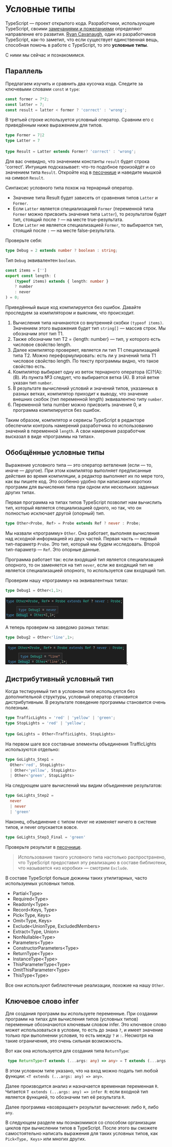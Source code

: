 # Условные типы

TypeScript — проект открытого кода. Разработчики, использующие TypeScript, своими [замечаниями и пожеланиями](https://github.com/microsoft/TypeScript/issues) определяют направление его развития. [Ryan Cavanaugh](https://twitter.com/SeaRyanC/status/1029846761718702081), один из разработчиков TypeScript, как-то заметил, что если существует единственная вещь, способная помочь в работе с TypeScript, то это **условные типы**. 

С ними мы сейчас и познакомимся.

## Параллель

Предлагаем изучить и сравнить два кусочка кода. Следите за ключевыми словами `const` и `type`:

```javascript
const former = 7*2;
const latter = 7;
const result = latter < former ? 'correct' : 'wrong';
```

В третьей строке используется условный оператор. Сравним его с приведённым ниже выражением для типов.

```typescript
type Former = 7|2
type Latter = 7

type Result = Latter extends Former? 'correct' : 'wrong';
```

Для вас очевидно, что значением константы `result` будет строка 'correct'. Интуиция подсказывает: что-то подобное произойдёт и со значением типа `Result`. Откройте код в [песочнице](https://www.typescriptlang.org/play?#code/MYewdgzgLgBAZiATgWwKaJgXhgdgFQBMA3AFCiSwA2AhlFOlrqWeNDIqhAK6WzY10GAHnhI0GAPwwA5KEQdgUaTABcMgO6JwAc2nMoATwAOqGADExDbDgA+BEoZMwAMrXoZrJB8dMAlTjx8Lm4MqAAe9GAAJhDmlohSMnIKSqoaWmC6REA) и наведите мышкой на символ `Result`.

Синтаксис условного типа похож на тернарный оператор.

* Значение типа Result будет зависеть от сравнения типов `Latter` и `Former`.
* Если `Latter` является специализацией `Former` (переменной типа `Former` можно присвоить значения типа `Latter`), то результатом будет тип, стоящий после `?` — на месте true-результата.
* Если `Latter` не является специализацией `Former`, то выбирается тип, стоящий после `:` — на месте false-результата.

Проверьте себя:

```ts
type Debug = 2 extends number ? boolean : string;
```

Тип `Debug` эквивалентен `boolean`.

```ts
const items = ['']
export const length: (
    (typeof items) extends { length: number }
    ? number
    : never
) = 0;
```

Приведённый выше код компилируется без ошибок. Давайте проследуем за компилятором и выясним, что происходит.

1. Вычисления типа начинаются со внутренней скобки `(typeof items)`. Значением этого выражения будет тип `string[]` — массив строк. Мы обозначим этот тип T1.
2. Также обозначим тип T2 = {length: number} — тип, у которого есть числовое  свойство length.
3. Далее компилятор проверяет, является ли тип T1 специализацией типа T2. Можно переформулировать: есть ли у значений типа T1 числовое свойство length. По тексту программы видно, что такое свойство есть.
4. Компилятор выбирает одну из веток тернарного оператора (С)?(A):(B). Из пункта №3 следует, что выбирается ветка (А). В этой ветке указан тип `number`.
5. В результате вычислений условий и значений типов, указанных в разных ветках, компилятор приходит к выводу, что значение внешних скобок (тип переменной length) эквивалентно типу `number`.
6. Переменной типа number можно присвоить значение 0, и программа компилируется без ошибок.

Таким образом, компилятор и сервисы TypeScript в редакторе обеспечили контроль намерений разработчика по использованию значений в переменной `length`. А свои намерения разработчик высказал в виде «программы на типах».

## Обобщённые условные типы

Выражение условного типа — это оператор ветвления (если — то, иначе — другое). При этом компилятор выполняет предписанные действия во время компиляции, а редактор выполняет их по мере того, как вы пишете код. Это особенно удобно при написании коротких программ для вычисления типа при одном или нескольких заданных других типах.

Первая программа на типах типов TypeScript позволит нам вычислить тип, который является специализацией одного, но так, что он полностью исключает другой (опорный) тип.

```ts
type Other<Probe, Ref> = Probe extends Ref ? never : Probe;
```

Мы назвали «программу» `Other`. Она работает, выполняя вычисления над исходной информацией из двух частей. Первая часть — первый тип-параметр `Probe`. Это тип, который мы будем исследовать. Второй тип-параметр — `Ref`. Это опорные данные.

Программа работает так: если входящий тип является специализацией опорного, то он заменяется на тип `never`, если же входящий тип не является специализацией опорного, то используется сам входящий тип.

Проверим нашу «программу» на эквивалентных типах:

```ts
type Debug1 = Other<1,1>;
```

![вычисление для эквивалентных типов дают never](assets/never.png)

А теперь проверим на заведомо разных типах:

```ts
type Debug2 = Other<'line',1>;
```

![Вычисление для несвязанных типов даёт этот тип](assets/line.png);

## Дистрибутивный условный тип

Когда тестируемый тип в условном типе используется без дополнительной структуры, условный оператор становится дистрибутивным. В результате поведение программы становится очень полезным.

```ts
type TrafficLights = 'red' | 'yellow' | 'green';
type StopLights = 'red' | 'yellow';

type GoLights = Other<TrafficLights, StopLights>
```

На первом шаге все составные элементы объединения TrafficLights используются отдельно:

```ts
type GoLights_Step1 = 
  Other<'red', StopLights>
  | Other<'yellow', StopLights>
  | Other<'green', StopLights>

```

На следующем шаге вычислений мы видим объединение результатов:

```ts
type GoLights_Step2 = 
  never
  | never
  | 'green'

```

Наконец, объединение с типом never не изменяет ничего в системе типов, и never опускается вовсе.

```ts
type GoLights_Step3_Final = 'green'

```

Проверьте результат в [песочнице](https://www.typescriptlang.org/play?#code/FAFwngDgpgBA8iAFlATgHgAooPYCMoA0MASlAGYB8MAvDFnrFAB4hQB2AJgM4nkwD8MNlABuqGAC46OfAG5goSLAAqKAIZkyASwDGAGS0BzRCB60A5CigdzMAD4xzYKABsX2AO62H5w1fbm8uDQMADKINgQBsamNI5WNvaOzm6egQrBsADi2NEmZvBIqGiqGtr6RvlE4ZF5phTAQA).

> Использование такого условного типа настолько распространено, что TypeScript предоставил эту реализацию в составе библиотеки, что называется «из коробки» — смотрим `Exclude`.

В составе TypeScript больше дюжины таких утилитарных, часто используемых условных типов.

* Partial&lt;Type>
* Required&lt;Type>
* Readonly&lt;Type>
* Record&lt;Keys, Type>
* Pick&lt;Type, Keys>
* Omit&lt;Type, Keys>
* Exclude&lt;UnionType, ExcludedMembers>
* Extract&lt;Type, Union>
* NonNullable&lt;Type>
* Parameters&lt;Type>
* ConstructorParameters&lt;Type>
* ReturnType&lt;Type>
* InstanceType&lt;Type>
* ThisParameterType&lt;Type>
* OmitThisParameter&lt;Type>
* ThisType&lt;Type>

Все они используют библиотечные реализации, похожие на нашу `Other`.

## Ключевое слово infer

Для создания программ вы используете переменные. При создании программ на типах для вычисления типов (условных типов) переменные обозначаются ключевым словом infer. Это ключевое слово может использоваться в условии, то есть до знака `?`, и имеет значение только при выполнении условия, то есть между `?` и `:`. Несмотря на такие ограничения, это очень сильная возможность.

Вот как она используется для создания типа `ReturnType`:

```ts
 type ReturnType<T extends (...args: any) => any> = T extends (...args: any) => infer R ? R : any;
```

В этом условном типе указано, что на вход можно подать тип любой функции: `<T extends (...args: any) => any>`.

Далее производится анализ и назначается временная переменная `R`. Читается `T extends (...args: any) => infer R`: если входной тип является функцией, то обозначим тип её результата `R`.

Далее программа «возвращает» результат вычисления: либо `R`, либо `any`.

В следующем разделе мы познакомимся со способом организации циклов при вычислении типов в TypeScript. После этого вы сможете самостоятельно написать выражения для таких условных типов, как `Pick<Type, Keys>` или многих других.
